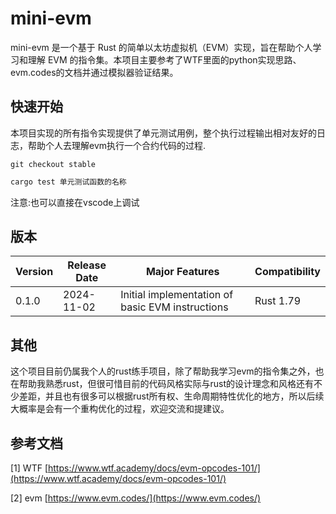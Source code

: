 # mini-evm

mini-evm 是一个基于 Rust 的简单以太坊虚拟机（EVM）实现，旨在帮助个人学习和理解 EVM 的指令集。本项目主要参考了WTF里面的python实现思路、evm.codes的文档并通过模拟器验证结果。

## 快速开始

本项目实现的所有指令实现提供了单元测试用例，整个执行过程输出相对友好的日志，帮助个人去理解evm执行一个合约代码的过程.
```git
git checkout stable
```
```rust
cargo test 单元测试函数的名称 
```

注意:也可以直接在vscode上调试

## 版本

| **Version** | **Release Date** | **Major Features** | **Compatibility** |
| --- | --- | --- | --- |
| 0.1.0 | 2024-11-02 | Initial implementation of basic EVM instructions | Rust 1.79 |

## 其他

这个项目目前仍属我个人的rust练手项目，除了帮助我学习evm的指令集之外，也在帮助我熟悉rust，但很可惜目前的代码风格实际与rust的设计理念和风格还有不少差距，并且也有很多可以根据rust所有权、生命周期特性优化的地方，所以后续大概率是会有一个重构优化的过程，欢迎交流和提建议。

## 参考文档

[1] WTF [https://www.wtf.academy/docs/evm-opcodes-101/](https://www.wtf.academy/docs/evm-opcodes-101/)

[2] evm [https://www.evm.codes/](https://www.evm.codes/)
